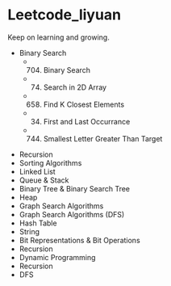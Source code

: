 # Leetcode_liyuan
Keep on learning and growing.

* Binary Search
  * 704. Binary Search
  * 74. Search in 2D Array
  * 658. Find K Closest Elements
  * 34. First and Last Occurrance
  * 744. Smallest Letter Greater Than Target
- Recursion 
- Sorting Algorithms
- Linked List
- Queue & Stack
- Binary Tree & Binary Search Tree
- Heap 
- Graph Search Algorithms
- Graph Search Algorithms (DFS)
- Hash Table
- String
- Bit Representations & Bit Operations
- Recursion
- Dynamic Programming
- Recursion
- DFS
